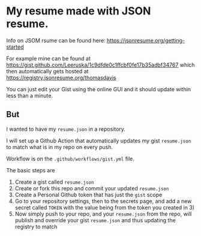 # My resume  made with JSON resume.

Info on JSOM rsume can be found here: https://jsonresume.org/getting-started


For example mine can be found at https://gist.github.com/Leeruska/1c9dfde0c1ffcbf0fe17b35adbf34767 which then automatically gets hosted at https://registry.jsonresume.org/thomasdavis 

You can just edit your Gist using the online GUI and it should update within less than a minute. 

## But

I wanted to have my `resume.json` in a repository.

I will set up a Github Action that automatically updates my gist `resume.json` to match what is in my repo on every push. 

Workflow is on the `.github/workflows/gist.yml` file.

The basic steps are

1) Create a gist called `resume.json` 
2) Create or fork this repo and commit your updated `resume.json` 
3) Create a Personal Github token that has just the `gist` scope 
4) Go to your repository settings, then to the secrets page, and add a new secret called `TOKEN` with the value being from the token you created in 3) 
5) Now simply push to your repo, and your `resume.json` from the repo, will publish and override your gist `resume.json` and thus updating the registry to match
